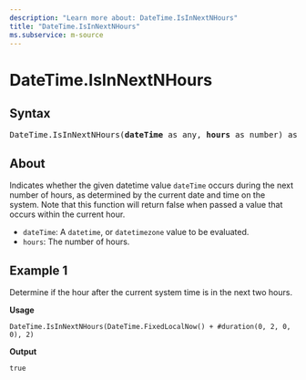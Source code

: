 ```yaml
---
description: "Learn more about: DateTime.IsInNextNHours"
title: "DateTime.IsInNextNHours"
ms.subservice: m-source
---
```

# DateTime.IsInNextNHours

## Syntax

<pre>
DateTime.IsInNextNHours(<b>dateTime</b> as any, <b>hours</b> as number) as nullable logical
</pre>

## About

Indicates whether the given datetime value `dateTime` occurs during the next number of hours, as determined by the current date and time on the system. Note that this function will return false when passed a value that occurs within the current hour.

* `dateTime`: A `datetime`, or `datetimezone` value to be evaluated.
* `hours`: The number of hours.

## Example 1

Determine if the hour after the current system time is in the next two hours.

**Usage**

```powerquery-m
DateTime.IsInNextNHours(DateTime.FixedLocalNow() + #duration(0, 2, 0, 0), 2)
```

**Output**

`true`

